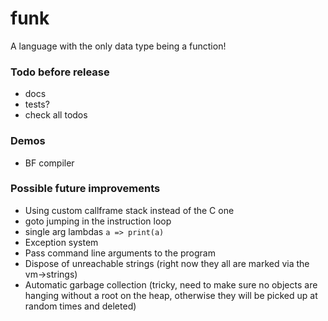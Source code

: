 # funk

A language with the only data type being a function!

### Todo before release

* docs
* tests?
* check all todos

### Demos

* BF compiler

### Possible future improvements

* Using custom callframe stack instead of the C one
* goto jumping in the instruction loop
* single arg lambdas `a => print(a)`
* Exception system
* Pass command line arguments to the program
* Dispose of unreachable strings (right now they all are marked via the vm->strings)
* Automatic garbage collection (tricky, need to make sure no objects are hanging without a root on the heap, otherwise they will be picked up at random times and deleted)